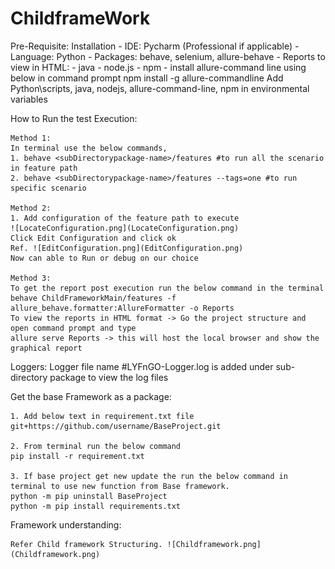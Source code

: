 # ChildframeWork

Pre-Requisite:
Installation
    - IDE: Pycharm (Professional if applicable) 
    - Language: Python
    - Packages: behave, selenium, allure-behave
    - Reports to view in HTML:
      - java
      - node.js
      - npm
      - install allure-command line using below in command prompt
        npm install -g allure-commandline
    Add Python\scripts, java, nodejs, allure-command-line, npm in environmental variables

How to Run the test Execution:
    
    Method 1:
    In terminal use the below commands,
    1. behave <subDirectorypackage-name>/features #to run all the scenario in feature path
    2. behave <subDirectorypackage-name>/features --tags=one #to run specific scenario
    
    Method 2:
    1. Add configuration of the feature path to execute
    ![LocateConfiguration.png](LocateConfiguration.png)
    Click Edit Configuration and click ok
    Ref. ![EditConfiguration.png](EditConfiguration.png) 
    Now can able to Run or debug on our choice
    
    Method 3:
    To get the report post execution run the below command in the terminal
    behave ChildFrameworkMain/features -f allure_behave.formatter:AllureFormatter -o Reports
    To view the reports in HTML format -> Go the project structure and open command prompt and type
    allure serve Reports -> this will host the local browser and show the graphical report

Loggers:
    Logger file name #LYFnGO-Logger.log is added under sub-directory package to view the log files

Get the base Framework as a package:

    1. Add below text in requirement.txt file 
    git+https://github.com/username/BaseProject.git

    2. From terminal run the below command
    pip install -r requirement.txt

    3. If base project get new update the run the below command in terminal to use new function from Base framework.
    python -m pip uninstall BaseProject
    python -m pip install requirements.txt
    

Framework understanding:
    
    Refer Child framework Structuring. ![Childframework.png](Childframework.png)




    
    